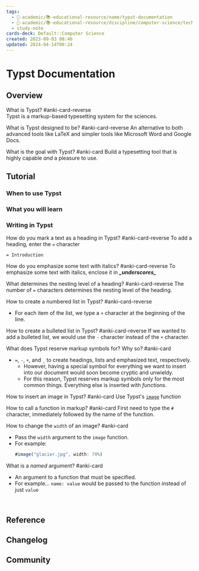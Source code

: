 ```yaml
---
tags:
  - 🔴-academic/📚-educational-resource/name/typst-documentation
  - 🔴-academic/📚-educational-resource/discipline/computer-science/technology/typst
  - study-note
cards-deck: Default::Computer Science
created: 2023-09-03 08:46
updated: 2024-04-14T00:24
---
```


# Typst Documentation

## Overview

What is Typst? #anki-card-reverse  
Typst is a markup-based typesetting system for the sciences.


What is Typst designed to be? #anki-card-reverse 
An alternative to both advanced tools like LaTeX and simpler tools like Microsoft Word and Google Docs.


What is the goal with Typst? #anki-card
Build a typesetting tool that is highly capable *and* a pleasure to use.


## Tutorial

### When to use Typst

### What you will learn

### Writing in Typst

How do you mark a text as a heading in Typst? #anki-card-reverse 
To add a heading, enter the `=` character
```
= Introduction
```

How do you emphasize some text with italics? #anki-card-reverse 
To emphasize some text with italics, enclose it in <b><i>\_underscores\_</i></b>

What determines the nesting level of a heading? #anki-card-reverse 
The number of `=` characters determines the nesting level of the heading.

How to create a numbered list in Typst? #anki-card-reverse 
- For each item of the list, we type a `+` character at the beginning of the line.

How to create a bulleted list in Typst? #anki-card-reverse 
If we wanted to add a bulleted list, we would use the `-` character instead of the `+` character.

What does Typst reserve markup symbols for? Why so? #anki-card 
- `=`, `-`, `+`, and `_` to create headings, lists and emphasized text, respectively. 
	- However, having a special symbol for everything we want to insert into our document would soon become cryptic and unwieldy.
	- For this reason, Typst reserves markup symbols only for the most common things. Everything else is inserted with _functions._

How to insert an image in Typst? #anki-card 
Use Typst's [`image`](https://typst.app/docs/reference/visualize/image/) function

How to call a function in markup? #anki-card 
First need to type the `#` character, immediately followed by the name of the function.

How to change the `width` of an image? #anki-card 
- Pass the `width` argument to the `image` function.
- For example:
	```js
	#image("glacier.jpg", width: 70%)
	``` 

What is a *named* argument? #anki-card 
- An argument to a function that must be specified.
- For example… `name: value` would be passed to the function instead of just `value`


 
## Reference

## Changelog

## Community





